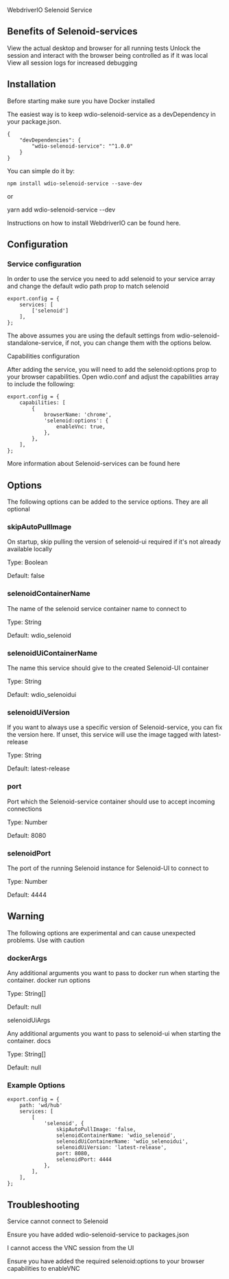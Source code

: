WebdriverIO Selenoid Service

## Benefits of Selenoid-services

View the actual desktop and browser for all running tests
Unlock the session and interact with the browser being controlled as if it was local
View all session logs for increased debugging

## Installation

Before starting make sure you have Docker installed

The easiest way is to keep wdio-selenoid-service as a devDependency in your package.json.
```
{
    "devDependencies": {
        "wdio-selenoid-service": "^1.0.0"
    }
}
```

You can simple do it by:
```
npm install wdio-selenoid-service --save-dev
```
or

yarn add wdio-selenoid-service --dev

Instructions on how to install WebdriverIO can be found here.

## Configuration

### Service configuration

In order to use the service you need to add selenoid to your service array and change the default wdio path prop to match selenoid
```
export.config = {
    services: [
        ['selenoid']
    ],
};
```
The above assumes you are using the default settings from wdio-selenoid-standalone-service, if not, you can change them with the options below.

Capabilities configuration

After adding the service, you will need to add the selenoid:options prop to your browser capabilities. Open wdio.conf and adjust the capabilities array to include the following:
```
export.config = {
    capabilities: [
        {
            browserName: 'chrome',
            'selenoid:options': {
                enableVnc: true,
            },
        },
    ],
};
```

More information about Selenoid-services can be found here

## Options

The following options can be added to the service options. They are all optional

### skipAutoPullImage

On startup, skip pulling the version of selenoid-ui required if it's not already available locally

Type: Boolean

Default: false

### selenoidContainerName

The name of the selenoid service container name to connect to

Type: String

Default: wdio_selenoid

### selenoidUiContainerName

The name this service should give to the created Selenoid-UI container

Type: String

Default: wdio_selenoidui

### selenoidUiVersion

If you want to always use a specific version of Selenoid-service, you can fix the version here. If unset, this service will use the image tagged with latest-release

Type: String

Default: latest-release

### port

Port which the Selenoid-service container should use to accept incoming connections

Type: Number

Default: 8080

### selenoidPort

The port of the running Selenoid instance for Selenoid-UI to connect to

Type: Number

Default: 4444

## Warning

The following options are experimental and can cause unexpected problems. Use with caution

### dockerArgs

Any additional arguments you want to pass to docker run when starting the container. docker run options

Type: String[]

Default: null

selenoidUiArgs

Any additional arguments you want to pass to selenoid-ui when starting the container. docs

Type: String[]

Default: null

### Example Options
```
export.config = {
    path: 'wd/hub'
    services: [
        [
            'selenoid', { 
                skipAutoPullImage: 'false,
                selenoidContainerName: 'wdio_selenoid',
                selenoidUiContainerName: 'wdio_selenoidui',
                selenoidUiVersion: 'latest-release',
                port: 8080,
                selenoidPort: 4444
            },
        ],
    ],
};
```

## Troubleshooting

Service cannot connect to Selenoid

Ensure you have added wdio-selenoid-service to packages.json

I cannot access the VNC session from the UI

Ensure you have added the required selenoid:options to your browser capabilities to enableVNC
